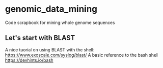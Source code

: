 # genomic_data_mining
Code scrapbook for mining whole genome sequences

## Let's start with BLAST

A nice tuorial on using BLAST with the shell: https://www.exoscale.com/syslog/blast/
A basic reference to the bash shell https://devhints.io/bash
